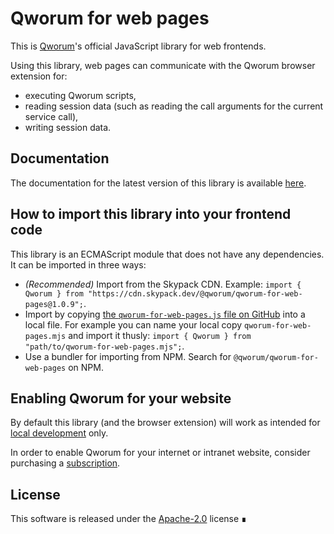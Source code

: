 # Qworum for web pages

This is [Qworum](https://qworum.net)'s official JavaScript library for web frontends.

Using this library, web pages can communicate with the Qworum browser extension for:

- executing Qworum scripts,
- reading session data (such as reading the call arguments for the current service call),
- writing session data.

## Documentation

The documentation for the latest version of this library is available [here](https://qworum.net/docs/qworum-for-web-pages/latest/).

## How to import this library into your frontend code

This library is an ECMAScript module that does not have any dependencies. It can be imported in three ways:

- _(Recommended)_ Import from the Skypack CDN. Example: `import { Qworum } from "https://cdn.skypack.dev/@qworum/qworum-for-web-pages@1.0.9";`.
- Import by copying [the `qworum-for-web-pages.js` file on GitHub](https://github.com/doga/qworum-for-web-pages/blob/master/esm/qworum-for-web-pages.js) into a local file. For example you can name your local copy `qworum-for-web-pages.mjs` and import it thusly: `import { Qworum } from "path/to/qworum-for-web-pages.mjs";`.
- Use a bundler for importing from NPM. Search for `@qworum/qworum-for-web-pages` on NPM.

## Enabling Qworum for your website

By default this library (and the browser extension) will work as intended for [local development](https://qworum.net/en/developers/#local-development) only.

In order to enable Qworum for your internet or intranet website, consider purchasing a [subscription](https://qworum.net/en/pricing/).

## License

This software is released under the [Apache-2.0](https://www.apache.org/licenses/LICENSE-2.0) license ∎
